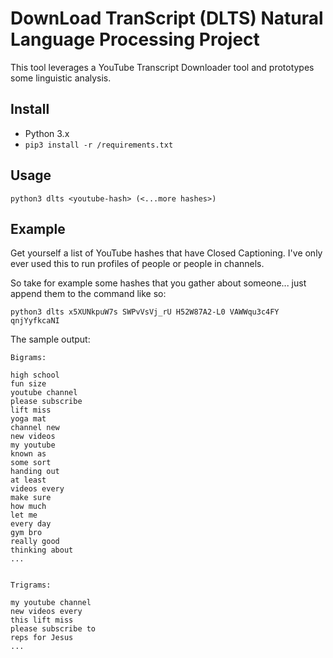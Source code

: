 # DownLoad TranScript (DLTS) Natural Language Processing Project

This tool leverages a YouTube Transcript Downloader tool and prototypes some linguistic analysis.

## Install

* Python 3.x
* `pip3 install -r /requirements.txt`


## Usage

`python3 dlts <youtube-hash> (<...more hashes>)`


## Example

Get yourself a list of YouTube hashes that have Closed Captioning.  I've only ever used this to run profiles of people or people in channels.

So take for example some hashes that you gather about someone... just append them to the command like so:

```
python3 dlts x5XUNkpuW7s SWPvVsVj_rU H52W87A2-L0 VAWWqu3c4FY qnjYyfkcaNI
```

The sample output:

```
Bigrams:

high school
fun size
youtube channel
please subscribe
lift miss
yoga mat
channel new
new videos
my youtube
known as
some sort
handing out
at least
videos every
make sure
how much
let me
every day
gym bro
really good
thinking about
...


Trigrams:

my youtube channel
new videos every
this lift miss
please subscribe to
reps for Jesus
...
```


